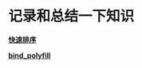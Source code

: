 # 记录和总结一下知识

<a href="https://github.com/flyFatSeal/blog_/tree/master/JS%E5%BF%AB%E9%80%9F%E6%8E%92%E5%BA%8F">**快速排序**</a>

<a href="https://github.com/flyFatSeal/blog_/blob/master/bind%E8%AF%A6%E8%A7%A3/README.md">**bind_polyfill**</a>
